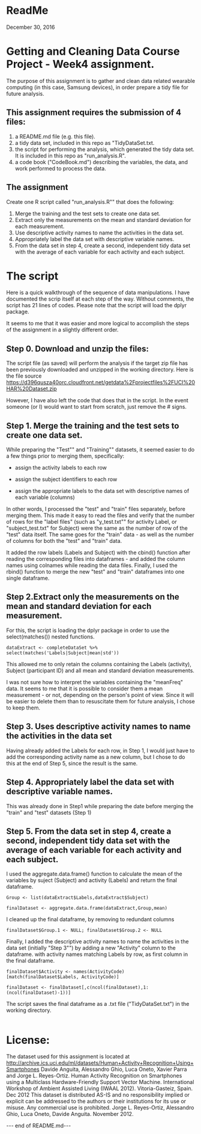 ReadMe
================
December 30, 2016

Getting and Cleaning Data Course Project - Week4 assignment.
============================================================

The purpose of this assignment is to gather and clean data related wearable computing (in this case, Samsung devices), in order prepare a tidy file for future analysis.

This assignment requires the submission of 4 files:
---------------------------------------------------

1.  a README.md file (e.g. this file).
2.  a tidy data set, included in this repo as "TidyDataSet.txt.
3.  the script for performing the analysis, which generated the tidy data set. It is included in this repo as "run\_analysis.R".
4.  a code book ("CodeBook.md") describing the variables, the data, and work performed to process the data.

The assignment
--------------

Create one R script called "run\_analysis.R"" that does the following:

1.  Merge the training and the test sets to create one data set.
2.  Extract only the measurements on the mean and standard deviation for each measurement.
3.  Use descriptive activity names to name the activities in the data set.
4.  Appropriately label the data set with descriptive variable names.
5.  From the data set in step 4, create a second, independent tidy data set with the average of each variable for each activity and each subject.

The script
==========

Here is a quick walkthrough of the sequence of data manipulations. I have documented the scrip itself at each step of the way. Without comments, the script has 21 lines of codes. Please note that the script will load the dplyr package.

It seems to me that it was easier and more logical to accomplish the steps of the assignment in a slightly different order.

Step 0. Download and unzip the files:
-------------------------------------

The script file (as saved) will perform the analysis if the target zip file has been previously downloaded and unzipped in the working directory. Here is the file source <https://d396qusza40orc.cloudfront.net/getdata%2Fprojectfiles%2FUCI%20HAR%20Dataset.zip>

However, I have also left the code that does that in the script. In the event someone (or I) would want to start from scratch, just remove the \# signs.

Step 1. Merge the training and the test sets to create one data set.
--------------------------------------------------------------------

While preparing the "Test"" and "Training"" datasets, it seemed easier to do a few things prior to merging them, specifically:

-   assign the activity labels to each row

-   assign the subject identifiers to each row

-   assign the appropriate labels to the data set with descriptive names of each variable (columns)

In other words, I processed the "test" and "train" files separately, before merging them. This made it easy to read the files and verify that the number of rows for the "label files" (such as "y\_test.txt"" for activity Label, or "subject\_test.txt" for Subject) were the same as the number of row of the "test" data itself. The same goes for the "train" data - as well as the number of columns for both the "test" and "train" data.

It added the row labels (Labels and Subject) with the cbind() function after reading the corresponding files into dataframes - and added the column names using colnames while reading the data files. Finally, I used the rbind() function to merge the new "test" and "train" dataframes into one single dataframe.

Step 2.Extract only the measurements on the mean and standard deviation for each measurement.
---------------------------------------------------------------------------------------------

For this, the script is loading the dplyr package in order to use the select(matches()) nested functions.

`dataExtract <- completeDataSet %>% select(matches('Labels|Subject|mean|std'))`

This allowed me to only retain the columns containing the Labels (activity), Subject (participant ID) and all mean and standard deviation measurements.

I was not sure how to interpret the variables containing the "meanFreq" data. It seems to me that it is possible to consider them a mean measurement - or not, depending on the person's point of view. Since it will be easier to delete them than to resuscitate them for future analysis, I chose to keep them.

Step 3. Uses descriptive activity names to name the activities in the data set
------------------------------------------------------------------------------

Having already added the Labels for each row, in Step 1, I would just have to add the corresponding activity name as a new column, but I chose to do this at the end of Step 5, since the result is the same.

Step 4. Appropriately label the data set with descriptive variable names.
-------------------------------------------------------------------------

This was already done in Step1 while preparing the date before merging the "train" and "test" datasets (Step 1)

Step 5. From the data set in step 4, create a second, independent tidy data set with the average of each variable for each activity and each subject.
-----------------------------------------------------------------------------------------------------------------------------------------------------

I used the aggregate.data.frame() function to calculate the mean of the variables by suject (Subject) and activity (Labels) and return the final dataframe.

`Group <- list(dataExtract$Labels,dataExtract$Subject)`

`finalDataset <- aggregate.data.frame(dataExtract,Group,mean)`

I cleaned up the final dataframe, by removing to redundant columns

`finalDataset$Group.1 <- NULL; finalDataset$Group.2 <- NULL`

Finally, I added the descriptive activity names to name the activities in the data set (initially "Step 3"") by adding a new "Activity" column to the dataframe. with activity names matching Labels by row, as first column in the final dataframe.

`finalDataset$Activity <- names(ActivityCode)[match(finalDataset$Labels, ActivityCode)]`

`finalDataset <- finalDataset[,c(ncol(finalDataset),1:(ncol(finalDataset)-1))]`

The script saves the final dataframe as a .txt file ("TidyDataSet.txt") in the working directory.

``` write.table(finaldataset,"tidydataset.txt",row.name=false)
```

License:
========

The dataset used for this assignment is located at <http://archive.ics.uci.edu/ml/datasets/Human+Activity+Recognition+Using+Smartphones> Davide Anguita, Alessandro Ghio, Luca Oneto, Xavier Parra and Jorge L. Reyes-Ortiz. Human Activity Recognition on Smartphones using a Multiclass Hardware-Friendly Support Vector Machine. International Workshop of Ambient Assisted Living (IWAAL 2012). Vitoria-Gasteiz, Spain. Dec 2012 This dataset is distributed AS-IS and no responsibility implied or explicit can be addressed to the authors or their institutions for its use or misuse. Any commercial use is prohibited. Jorge L. Reyes-Ortiz, Alessandro Ghio, Luca Oneto, Davide Anguita. November 2012.

--- end of README.md---
